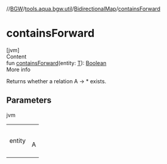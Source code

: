 //[BGW](../../../index.md)/[tools.aqua.bgw.util](../index.md)/[BidirectionalMap](index.md)/[containsForward](contains-forward.md)



# containsForward  
[jvm]  
Content  
fun [containsForward](contains-forward.md)(entity: [T](index.md)): [Boolean](https://kotlinlang.org/api/latest/jvm/stdlib/kotlin/-boolean/index.html)  
More info  


Returns whether a relation A -> * exists.



## Parameters  
  
jvm  
  
| | |
|---|---|
| <a name="tools.aqua.bgw.util/BidirectionalMap/containsForward/#TypeParam(bounds=[kotlin.Any])/PointingToDeclaration/"></a>entity| <a name="tools.aqua.bgw.util/BidirectionalMap/containsForward/#TypeParam(bounds=[kotlin.Any])/PointingToDeclaration/"></a><br><br>A<br><br>|
  
  



